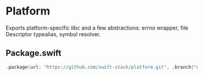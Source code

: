 # Platform

Exports platform-specific libc and a few abstractions: errno wrapper, file Descriptor typealias, symbol resolver.

## Package.swift

```swift
.package(url: "https://github.com/swift-stack/platform.git", .branch("dev"))
```
